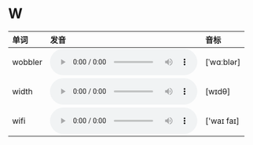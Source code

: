 
# W

| 单词  | 发音 | 音标 |
| :-- | :-- | :-- |
| wobbler | <audio :src="$withBase('/audio/wobbler.mp3')" controls="controls" controlslist="nodownload"></audio> | [ˈwɑːblər] |
| width | <audio :src="$withBase('/audio/width.mp3')" controls="controls" controlslist="nodownload"></audio> | [wɪdθ] |
| wifi | <audio :src="$withBase('/audio/wifi.mp3')" controls="controls" controlslist="nodownload"></audio> | ['waɪ faɪ] |
